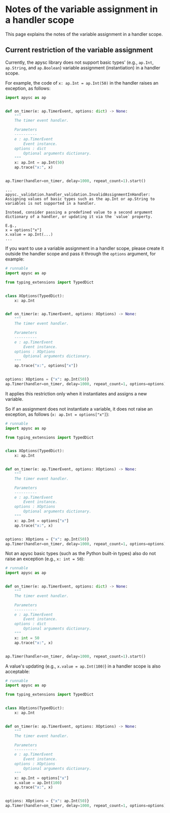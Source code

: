 # Notes of the variable assignment in a handler scope

This page explains the notes of the variable assignment in a handler scope.

## Current restriction of the variable assignment

Currently, the apysc library does not support basic types' (e.g., `ap.Int`, `ap.String`, and `ap.Boolean`) variable assignment (instantiation) in a handler scope.

For example, the code of `x: ap.Int = ap.Int(50)` in the handler raises an exception, as follows:

```py
import apysc as ap


def on_timer(e: ap.TimerEvent, options: dict) -> None:
    """
    The timer event handler.

    Parameters
    ----------
    e : ap.TimerEvent
        Event instance.
    options : dict
        Optional arguments dictionary.
    """
    x: ap.Int = ap.Int(50)
    ap.trace("x:", x)


ap.Timer(handler=on_timer, delay=1000, repeat_count=1).start()
```

```
...
apysc._validation.handler_validation.InvalidAssignmentInHandler: Assigning values of basic types such as the ap.Int or ap.String to variables is not supported in a handler.

Instead, consider passing a predefined value to a second argument dictionary of a handler, or updating it via the `value` property.

E.g.,
x = options["x"]
x.value = ap.Int(...)
...
```

If you want to use a variable assignment in a handler scope, please create it outside the handler scope and pass it through the `options` argument, for example:

```py
# runnable
import apysc as ap

from typing_extensions import TypedDict


class XOptions(TypedDict):
    x: ap.Int


def on_timer(e: ap.TimerEvent, options: XOptions) -> None:
    """
    The timer event handler.

    Parameters
    ----------
    e : ap.TimerEvent
        Event instance.
    options : XOptions
        Optional arguments dictionary.
    """
    ap.trace("x:", options["x"])


options: XOptions = {"x": ap.Int(50)}
ap.Timer(handler=on_timer, delay=1000, repeat_count=1, options=options).start()
```

It applies this restriction only when it instantiates and assigns a new variable.

So if an assignment does not instantiate a variable, it does not raise an exception, as follows (`x: ap.Int = options["x"]`):

```py
# runnable
import apysc as ap

from typing_extensions import TypedDict


class XOptions(TypedDict):
    x: ap.Int


def on_timer(e: ap.TimerEvent, options: XOptions) -> None:
    """
    The timer event handler.

    Parameters
    ----------
    e : ap.TimerEvent
        Event instance.
    options : XOptions
        Optional arguments dictionary.
    """
    x: ap.Int = options["x"]
    ap.trace("x:", x)


options: XOptions = {"x": ap.Int(50)}
ap.Timer(handler=on_timer, delay=1000, repeat_count=1, options=options).start()
```

Not an apysc basic types (such as the Python built-in types) also do not raise an exception (e.g., `x: int = 50`):

```py
# runnable
import apysc as ap


def on_timer(e: ap.TimerEvent, options: dict) -> None:
    """
    The timer event handler.

    Parameters
    ----------
    e : ap.TimerEvent
        Event instance.
    options : dict
        Optional arguments dictionary.
    """
    x: int = 50
    ap.trace("x:", x)


ap.Timer(handler=on_timer, delay=1000, repeat_count=1).start()
```

A value's updating (e.g., `x.value = ap.Int(100)`) in a handler scope is also acceptable:

```py
# runnable
import apysc as ap

from typing_extensions import TypedDict


class XOptions(TypedDict):
    x: ap.Int


def on_timer(e: ap.TimerEvent, options: XOptions) -> None:
    """
    The timer event handler.

    Parameters
    ----------
    e : ap.TimerEvent
        Event instance.
    options : XOptions
        Optional arguments dictionary.
    """
    x: ap.Int = options["x"]
    x.value = ap.Int(100)
    ap.trace("x:", x)


options: XOptions = {"x": ap.Int(50)}
ap.Timer(handler=on_timer, delay=1000, repeat_count=1, options=options).start()
```